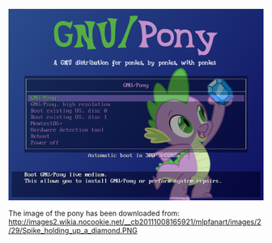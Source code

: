 ![Preview](./preview.png)

The image of the pony has been downloaded from:
    http://images2.wikia.nocookie.net/__cb20111008165921/mlpfanart/images/2/29/Spike_holding_up_a_diamond.PNG
